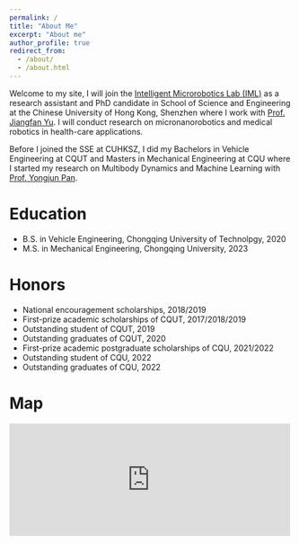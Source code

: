 ```yaml
---
permalink: /
title: "About Me"
excerpt: "About me"
author_profile: true
redirect_from: 
  - /about/
  - /about.html
---
```


Welcome to my site, I will join the [Intelligent Microrobotics Lab (IML)](https://www.imlyu.com/) as a research assistant and PhD candidate in School of Science and Engineering at the Chinese University of Hong Kong, Shenzhen where I work with [Prof. Jiangfan Yu](https://sse.cuhk.edu.cn/en/faculty/yujiangfan). I will conduct research on micronanorobotics and medical robotics in health-care applications.

Before I joined the SSE at CUHKSZ, I did my Bachelors in Vehicle Engineering at CQUT and Masters in Mechanical Engineering at CQU where I started my research on Multibody Dynamics and Machine Learning with [Prof. Yongjun Pan](https://faculty.cqu.edu.cn/YongjunPan/zh_CN/index/338379/list/index.htm).

Education
======
* B.S. in Vehicle Engineering, Chongqing University of Technolpgy, 2020
* M.S. in Mechanical Engineering, Chongqing University, 2023


Honors
======
* National encouragement scholarships, 2018/2019
* First-prize academic scholarships of CQUT, 2017/2018/2019
* Outstanding student of CQUT, 2019
* Outstanding graduates of CQUT, 2020
* First-prize academic postgraduate scholarships of CQU, 2021/2022
* Outstanding student of CQU, 2022
* Outstanding graduates of CQU, 2022

Map
======


<iframe src="https://www.google.com/maps/embed?pb=!1m18!1m12!1m3!1d3003.8577951742313!2d106.44979346895913!3d29.559612945511976!2m3!1f0!2f0!3f0!3m2!1i1024!2i768!4f13.1!3m3!1m2!1s0x36eccb948120ecb1%3A0xbcacf824c7bdf803!2z6YeN5bqG5aSn5a2m!5e0!3m2!1szh-CN!2sjp!4v1699616612520!5m2!1szh-CN!2sjp" width="500" height="200" style="border:0;" allowfullscreen="" loading="lazy" referrerpolicy="no-referrer-when-downgrade"></iframe>


<script type="text/javascript" id="clustrmaps" src="//clustrmaps.com/map_v2.js?d=hXQLwwCxkCK3JghW0KR3xguEOAPYym4rVo8ubMr4ypI&cl=ffffff&w=a"></script>
